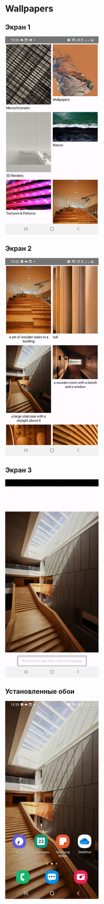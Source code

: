 # Wallpapers
## Экран 1
<img src="screenshots/1.jpg" alt="cocktails" width="300"/>

## Экран 2
<img src="screenshots/2.jpg" alt="cocktails" width="300"/>

## Экран 3
<img src="screenshots/3.jpg" alt="cocktails" width="300"/>

## Установленные обои
<img src="screenshots/4.jpg" alt="cocktails" width="300"/>